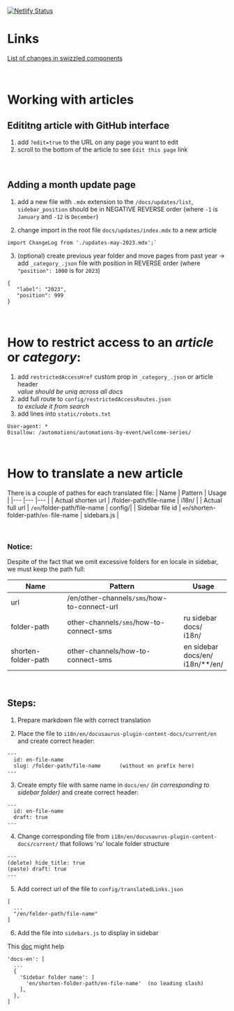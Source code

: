[![Netlify Status](https://api.netlify.com/api/v1/badges/5d9b784f-1275-4258-9d5d-48d411a3b243/deploy-status)](https://app.netlify.com/sites/sendsay-docs/deploys)

# Links

[List of changes in swizzled components](https://sendsay.fibery.io/%D0%A0%D0%B0%D0%B7%D1%80%D0%B0%D0%B1%D0%BE%D1%82%D0%BA%D0%B0_app/Dev-Swizzled-components-630)

<br>

# Working with articles

## Edititng article with GitHub interface

1. add `?edit=true` to the URL on any page you want to edit
2. scroll to the bottom of the article to see `Edit this page` link

<br>

## Adding a month update page

1. add a new file with `.mdx` extension to the `/docs/updates/list`, `sidebar_position` should be in NEGATIVE REVERSE order (where `-1` is `January` and `-12` is `December`)

2. change import in the root file `docs/updates/index.mdx` to a new article

```
import ChangeLog from './updates-may-2023.mdx';`
```

3. (optional) create previous year folder and move pages from past year -> add `_category_.json` file with position in REVERSE order (where `"position": 1000` is for `2023`)

```
{
   "label": "2023",
   "position": 999
}
```

<br>

# How to restrict access to an _article_ or _category_:

1. add `restrictedAccessHref` custom prop in `_category_.json` or article header<br>
   _value should be uniq across all docs_
2. add full route to `config/restrictedAccessRoutes.json` <br>
   _to exclude it from search_
3. add lines into `static/robots.txt`

```
User-agent: *
Disallow: /automations/automations-by-event/welcome-series/
```

<br>

# How to translate a new article

There is a couple of pathes for each translated file:
| Name | Pattern | Usage |
|--- |--- |--- |
| Actual shorten url | /folder-path/file-name | i18n/ |
| Actual full url | `/en`/folder-path/file-name | config/|
| Sidebar file id | `en`/shorten-folder-path/`en-`file-name | sidebars.js |

<br>

### Notice:

Despite of the fact that we omit excessive folders for en locale in sidebar, we must keep the path full:

| Name                | Pattern                                     | Usage                                       |
| ------------------- | ------------------------------------------- | ------------------------------------------- |
| url                 | /en/other-channels`/sms`/how-to-connect-url |                                             |
| folder-path         | other-channels`/sms`/how-to-connect-sms     | ru sidebar <br> docs/ <br> i18n/            |
| shorten-folder-path | other-channels/how-to-connect-sms           | en sidebar <br> docs/en/ <br> i18n/\*\*/en/ |

<br>

## Steps:

1. Prepare markdown file with correct translation

2. Place the file to `i18n/en/docusaurus-plugin-content-docs/current/en` and create correct header:

```
---
  id: en-file-name
  slug: /folder-path/file-name      (without en prefix here)
---
```

3. Create empty file with same name in `docs/en/` _(in corresponding to sidebar folder)_ and create correct header:

```
---
  id: en-file-name
  draft: true
---
```

4. Change corresponding file from `i18n/en/docusaurus-plugin-content-docs/current/` that follows 'ru' locale folder structure

```.html
---
(delete) hide_title: true
(paste) draft: true
---
```

5. Add correct url of the file to `config/translatedLinks.json`

```
[
  ...
  "/en/folder-path/file-name"
]
```

6. Add the file into `sidebars.js` to display in sidebar

This [doc](https://docusaurus.io/docs/sidebar/items#category-shorthand) might help

```
'docs-en': [
  ...
  {
    'Sidebar folder name': [
      'en/shorten-folder-path/en-file-name'  (no leading slash)
    ],
  },
]
```
